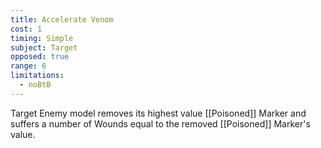 ```yaml
---
title: Accelerate Venom
cost: 1
timing: Simple
subject: Target
opposed: true
range: 6
limitations:
  - noBtB
---
```

Target Enemy model removes its highest value [[Poisoned]] Marker and suffers a number of Wounds equal to the removed [[Poisoned]] Marker's value.